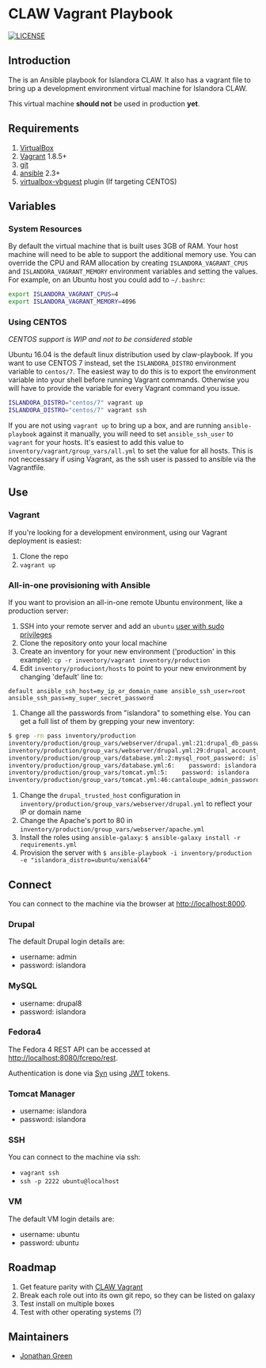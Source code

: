 # CLAW Vagrant Playbook
[![LICENSE](https://img.shields.io/badge/license-MIT-blue.svg?style=flat-square)](./LICENSE)

## Introduction

The is an Ansible playbook for Islandora CLAW. It also has a vagrant file to bring up a development
environment virtual machine for Islandora CLAW.

This virtual machine **should not** be used in production **yet**.

## Requirements

1. [VirtualBox](https://www.virtualbox.org/)
2. [Vagrant](http://www.vagrantup.com/) 1.8.5+
3. [git](https://git-scm.com/)
4. [ansible](https://www.ansible.com/community) 2.3+
5. [virtualbox-vbguest](https://github.com/dotless-de/vagrant-vbguest) plugin (If targeting CENTOS)

## Variables

### System Resources

By default the virtual machine that is built uses 3GB of RAM. Your host machine will need to be able to support the additional memory use. You can override the CPU and RAM allocation by creating `ISLANDORA_VAGRANT_CPUS` and `ISLANDORA_VAGRANT_MEMORY` environment variables and setting the values. For example, on an Ubuntu host you could add to `~/.bashrc`:

```bash
export ISLANDORA_VAGRANT_CPUS=4
export ISLANDORA_VAGRANT_MEMORY=4096
```

### Using CENTOS

_CENTOS support is WIP and not to be considered stable_

Ubuntu 16.04 is the default linux distribution used by claw-playbook.  If you want to use CENTOS 7 instead, set the `ISLANDORA_DISTRO` environment variable to `centos/7`.  The easiest way to do this is to export the environment variable into your shell before running Vagrant commands. Otherwise you will have to provide the variable for every Vagrant command you issue.

```bash
ISLANDORA_DISTRO="centos/7" vagrant up
ISLANDORA_DISTRO="centos/7" vagrant ssh
```

If you are not using `vagrant up` to bring up a box, and are running `ansible-playbook` against it manually, you will need to set `ansible_ssh_user` to `vagrant` for your hosts.  It's easiest to add this value to `inventory/vagrant/group_vars/all.yml` to set the value for all hosts.  This is not neccessary if using Vagrant, as the ssh user is passed to ansible via the Vagrantfile.

## Use

### Vagrant

If you're looking for a development environment, using our Vagrant deployment is easiest:

1. Clone the repo
2. `vagrant up`

### All-in-one provisioning with Ansible

If you want to provision an all-in-one remote Ubuntu environment, like a production server:

1. SSH into your remote server and add an `ubuntu` [user with sudo privileges](https://www.digitalocean.com/community/tutorials/how-to-create-a-sudo-user-on-ubuntu-quickstart)
1. Clone the repository onto your local machine
1. Create an inventory for your new environment ('production' in this example): `cp -r inventory/vagrant inventory/production`
1. Edit `inventory/produciont/hosts` to point to your new environment by changing 'default' line to:
```
default ansible_ssh_host=my_ip_or_domain_name ansible_ssh_user=root ansible_ssh_pass=my_super_secret_password
```
1. Change all the passwords from "islandora" to something else.  You can get a full list of them by grepping your new inventory:
```bash
$ grep -rn pass inventory/production
inventory/production/group_vars/webserver/drupal.yml:21:drupal_db_password: islandora
inventory/production/group_vars/webserver/drupal.yml:29:drupal_account_pass: islandora
inventory/production/group_vars/database.yml:2:mysql_root_password: islandora
inventory/production/group_vars/database.yml:6:    password: islandora
inventory/production/group_vars/tomcat.yml:5:    password: islandora
inventory/production/group_vars/tomcat.yml:46:cantaloupe_admin_password: islandora
```
1. Change the `drupal_trusted_host` configuration in `inventory/production/group_vars/webserver/drupal.yml` to reflect your IP or domain name
1. Change the Apache's port to 80 in `inventory/production/group_vars/webserver/apache.yml`
1. Install the roles using `ansible-galaxy`: `$ ansible-galaxy install -r requirements.yml`
1. Provision the server with `$ ansible-playbook -i inventory/production -e "islandora_distro=ubuntu/xenial64"`

## Connect

You can connect to the machine via the browser at [http://localhost:8000](http://localhost:8000).

### Drupal

The default Drupal login details are:
  
  * username: admin
  * password: islandora

### MySQL
  
  * username: drupal8
  * password: islandora

### Fedora4

The Fedora 4 REST API can be accessed at [http://localhost:8080/fcrepo/rest](http://localhost:8080/fcrepo/rest). 

Authentication is done via [Syn](https://github.com/Islandora-CLAW/Syn) using [JWT](https://jwt.io) tokens.

### Tomcat Manager
  
  * username: islandora
  * password: islandora

### SSH

You can connect to the machine via ssh:

  * `vagrant ssh`
  * `ssh -p 2222 ubuntu@localhost`

### VM

The default VM login details are:
  
  * username: ubuntu
  * password: ubuntu
 
## Roadmap

1. Get feature parity with [CLAW Vagrant](https://github.com/Islandora-CLAW/claw_vagrant)
2. Break each role out into its own git repo, so they can be listed on galaxy
3. Test install on multiple boxes
4. Test with other operating systems (?)
 
## Maintainers

* [Jonathan Green](https://github.com/jonathangreen)
